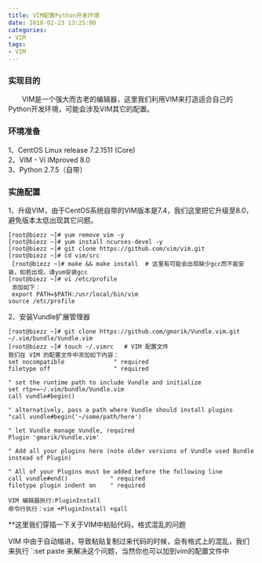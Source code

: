 ```yaml
---
title: VIM配置Python开发环境
date: 2018-02-23 13:25:00
categories:
- VIM
tags:
- VIM
---
```


### 实现目的
　　VIM是一个强大而古老的编辑器，这里我们利用VIM来打造适合自己的Python开发环境，可能会涉及VIM其它的配置。

### 环境准备
1、CentOS Linux release 7.2.1511 (Core)  
2、VIM - Vi IMproved 8.0  
3、Python 2.7.5（自带）  

### 实施配置
1、升级VIM，由于CentOS系统自带的VIM版本是7.4，我们这里把它升级至8.0，避免版本太低出现其它问题。
  
  ```
  [root@biezz ~]# yum remove vim -y
  [root@biezz ~]# yum install ncurses-devel -y
  [root@biezz ~]# git clone https://github.com/vim/vim.git
  [root@biezz ~]# cd vim/src
  [root@biezz ~]# make && make install  # 这里有可能会出现缺少gcc而不能安装，如若出现，请yum安装gcc
  [root@biezz ~]# vi /etc/profile
  添加如下：
  export PATH=$PATH:/usr/local/bin/vim
  source /etc/profile
 ```
2、安装Vundle扩展管理器
```
[root@biezz ~]# git clone https://github.com/gmarik/Vundle.vim.git ~/.vim/bundle/Vundle.vim
[root@biezz ~]# touch ~/.vimrc   # VIM 配置文件
我们在 VIM 的配置文件中添加如下内容：
set nocompatible              " required
filetype off                  " required

" set the runtime path to include Vundle and initialize
set rtp+=~/.vim/bundle/Vundle.vim
call vundle#begin()

" alternatively, pass a path where Vundle should install plugins
"call vundle#begin('~/some/path/here')

" let Vundle manage Vundle, required
Plugin 'gmarik/Vundle.vim'

" Add all your plugins here (note older versions of Vundle used Bundle instead of Plugin)

" All of your Plugins must be added before the following line
call vundle#end()            " required
filetype plugin indent on    " required

VIM 编辑器执行:PluginInstall 
命令行执行：vim +PluginInstall +qall
```
**这里我们穿插一下关于VIM中粘贴代码，格式混乱的问题   

VIM 中由于自动缩进，导致粘贴复制过来代码的时候，会有格式上的混乱，我们来执行 `:set paste 来解决这个问题，当然你也可以加到vim的配置文件中
